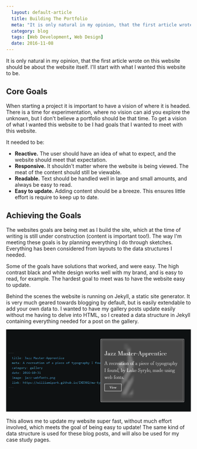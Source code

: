 ```yaml
---
  layout: default-article
  title: Building The Portfolio
  meta: "It is only natural in my opinion, that the first article wrote on this website should be about the website itself. I'll start with what I wanted this website to be..."
  category: blog
  tags: [Web Development, Web Design]
  date: 2016-11-08
---
```


It is only natural in my opinion, that the first article wrote on this website should be about the website itself. I'll start with what I wanted this website to be.

## Core Goals

When starting a project it is important to have a vision of where it is headed. There is a time for experimentation, where no vision can aid you explore the unknown, but I don't believe a portfolio should be that time. To get a vision of what I wanted this website to be I had goals that I wanted to meet with this website.

It needed to be:

- **Reactive.** The user should have an idea of what to expect, and the website should meet that expectation.
- **Responsive.** It shouldn't matter where the website is being viewed. The meat of the content should still be viewable.
- **Readable.** Text should be handled well in large and small amounts, and always be easy to read.
- **Easy to update.** Adding content should be a breeze. This ensures little effort is require to keep up to date.

## Achieving the Goals

The websites goals are being met as I build the site, which at the time of writing is still under construction (content is important too!). The way I'm meeting these goals is by planning everything I do through sketches. Everything has been considered from layouts to the data structures I needed.

Some of the goals have solutions that worked, and were easy. The high contrast black and white design works well with my brand, and is easy to read, for example. The hardest goal to meet was to have the website easy to update.

Behind the scenes the website is running on Jekyll, a static site generator. It is very much geared towards blogging by default, but is easily extendable to add your own data to. I wanted to have my gallery posts update easily without me having to delve into HTML, so I created a data structure in Jekyll containing everything needed for a post on the gallery.

![Data structure for a gallery post]({{site.baseurl}}../../resources/images/blog-posts/building-the-website-01.png "Data structure for a gallery post")

This allows me to update my website super fast, without much effort involved, which meets the goal of being easy to update! The same kind of data structure is used for these blog posts, and will also be used for my case study pages.
